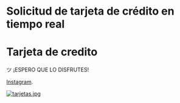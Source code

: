 # Solicitud de tarjeta de crédito en tiempo real

<h1>Tarjeta de credito</h1>
ツ ¡ESPERO QUE LO DISFRUTES!

<a href="https://instagram.com/kimberly.eliene/">Instagram</a>.

[![tarjetas.jpg](https://i.postimg.cc/nc7ZtM6L/tarjetas.jpg)](https://postimg.cc/F79wyFFt)